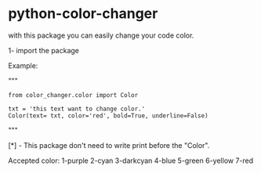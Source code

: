 # python-color-changer
with this package you can easily change your code color.

1- import the package

Example:

"""

    from color_changer.color import Color
    
    txt = 'this text want to change color.'
    Color(text= txt, color='red', bold=True, underline=False)

"""


[*] - This package don't need to write print before the "Color".

Accepted color:
    1-purple
    2-cyan
    3-darkcyan
    4-blue
    5-green
    6-yellow
    7-red
